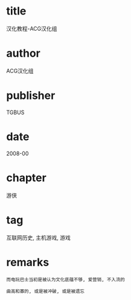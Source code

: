 # title
汉化教程-ACG汉化组

# author
ACG汉化组

# publisher
TGBUS

# date
2008-00

# chapter
游侠

# tag
互联网历史, 主机游戏, 游戏

# remarks
`而电玩巴士当初是被认为文化底蕴不够, 爱营销, 不入流的`

`曲高和寡的, 或是被冲破, 或是被遗忘`
